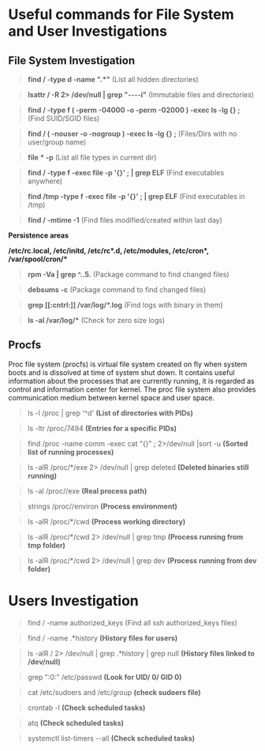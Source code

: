 # Useful commands for File System and User Investigations

## File System Investigation
>__find / -type d -name ".*"__        (List all hidden directories)

>__lsattr / -R 2> /dev/null | grep "\----i"__    (Immutable files and directories)

>__find / -type f \( -perm -04000 -o -perm -02000 \) -exec ls -lg {} \;__    (Find SUID/SGID files)

>__find / \( -nouser -o -nogroup \) -exec ls -lg  {} \;__     (Files/Dirs with no user/group name)

>__file * -p__     (List all file types in current dir)

>__find / -type f -exec file -p '{}' \; |  grep ELF__      (Find executables anywhere)

>__find /tmp -type f -exec file -p '{}' \; |  grep ELF__     (Find executables in /tmp)

>__find / -mtime -1__        (Find files modified/created within last day)

__Persistence areas__

__/etc/rc.local, /etc/initd, /etc/rc*.d, /etc/modules, /etc/cron*, /var/spool/cron/*__   

>__rpm -Va | grep ^..5.__     (Package command to find changed files)

>__debsums -c__         (Package command to find changed files)

>__grep [[:cntrl:]] /var/log/*.log__       (Find logs with binary in them)

>__ls -al /var/log/*__            (Check for zero size logs)

## Procfs  
Proc file system (procfs) is virtual file system created on fly when system boots and is dissolved at time of system shut down. It contains useful information about the processes that are currently running, it is regarded as control and information center for kernel. The proc file system also provides communication medium between kernel space and user space.

>ls -l /proc | grep '^d'  __(List of directories with PIDs)__

>ls -ltr /proc/7494    __(Entries for a specific PIDs)__

>find /proc -name comm -exec cat "{}" \; 2>/dev/null |sort -u    __(Sorted list of running processes)__

>ls -alR /proc/\*/exe 2> /dev/null |  grep deleted       __(Deleted binaries still running)__

>ls -al /proc/<PID>/exe      __(Real process path)__

> strings /proc/<PID>/environ    __(Process environment)__

>ls -alR /proc/\*/cwd      __(Process working directory)__

>ls -alR /proc/\*/cwd 2> /dev/null | grep tmp   __(Process running from tmp folder)__

>ls -alR /proc/\*/cwd 2> /dev/null | grep dev   __(Process running from dev folder)__

# Users Investigation

>find / -name authorized_keys      (Find all ssh authorized_keys files)

>find / -name .\*history       __(History files for users)__

>ls -alR / 2> /dev/null | grep .\*history |  grep null     __(History files linked to /dev/null)__

>grep ":0:" /etc/passwd      __(Look for UID/ 0/ GID 0)__

>cat /etc/sudoers and /etc/group      __(check sudoers file)__

> crontab -l        __(Check scheduled tasks)__

>atq             __(Check scheduled tasks)__

>systemctl list-timers  --all     __(Check scheduled tasks)__
